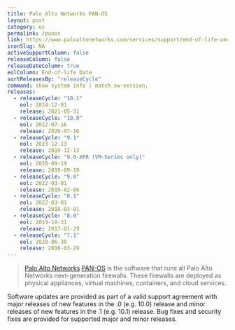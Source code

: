 ```yaml
---
title: Palo Alto Networks PAN-OS
layout: post
category: os
permalink: /panos
link: https://www.paloaltonetworks.com/services/support/end-of-life-announcements/end-of-life-summary
iconSlug: NA
activeSupportColumn: false
releaseColumn: false
releaseDateColumn: true
eolColumn: End-of-life Date
sortReleasesBy: "releaseCycle"
command: show system info | match sw-version;
releases:
  - releaseCycle: "10.1"
    eol: 2024-12-01
    release: 2021-05-31
  - releaseCycle: "10.0"
    eol: 2022-07-16
    release: 2020-07-16
  - releaseCycle: "9.1"
    eol: 2023-12-13
    release: 2019-12-13
  - releaseCycle: "9.0-XFR (VM-Series only)"
    eol: 2020-09-19
    release: 2019-09-19
  - releaseCycle: "9.0"
    eol: 2022-03-01
    release: 2019-02-06
  - releaseCycle: "8.1"
    eol: 2022-03-01
    release: 2018-03-01
  - releaseCycle: "8.0"
    eol: 2019-10-31
    release: 2017-01-29
  - releaseCycle: "7.1"
    eol: 2020-06-30
    release: 2016-03-29
---
```

> [Palo Alto Networks](https://www.paloaltonetworks.com/) [PAN-OS](https://docs.paloaltonetworks.com/pan-os) is the software that runs all Palo Alto Networks next-generation firewalls. These firewalls are deployed as physical appliances, virtual machines, containers, and cloud services.

Software updates are provided as part of a valid support agreement with major releases of new features in the .0 (e.g. 10.0) release and minor releases of new features in the .1 (e.g. 10.1) release. Bug fixes and security fixes are provided for supported major and minor releases.
